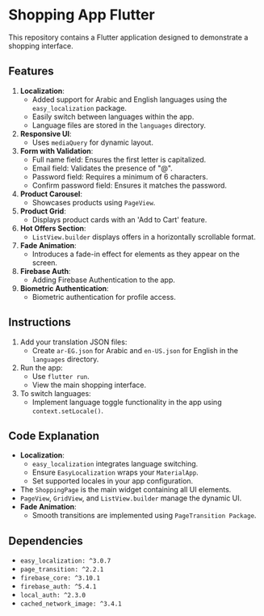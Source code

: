 # Shopping App Flutter

This repository contains a Flutter application designed to demonstrate a shopping interface.

## Features
1. **Localization**:
   - Added support for Arabic and English languages using the `easy_localization` package.
   - Easily switch between languages within the app.
   - Language files are stored in the `languages` directory.
2. **Responsive UI**:
   - Uses `mediaQuery` for dynamic layout.
3. **Form with Validation**:
   - Full name field: Ensures the first letter is capitalized.
   - Email field: Validates the presence of "@".
   - Password field: Requires a minimum of 6 characters.
   - Confirm password field: Ensures it matches the password.
4. **Product Carousel**:
   - Showcases products using `PageView`.
5. **Product Grid**:
   - Displays product cards with an 'Add to Cart' feature.
6. **Hot Offers Section**:
   - `ListView.builder` displays offers in a horizontally scrollable format.
7. **Fade Animation**:
   - Introduces a fade-in effect for elements as they appear on the screen.
8. **Firebase Auth**:
   - Adding Firebase Authentication to the app.
9. **Biometric Authentication**:
   - Biometric authentication for profile access.

## Instructions
1. Add your translation JSON files:
   - Create `ar-EG.json` for Arabic and `en-US.json` for English in the `languages` directory.
2. Run the app:
   - Use `flutter run`.
   - View the main shopping interface.
3. To switch languages:
   - Implement language toggle functionality in the app using `context.setLocale()`.

## Code Explanation
- **Localization**:
   - `easy_localization` integrates language switching.
   - Ensure `EasyLocalization` wraps your `MaterialApp`.
   - Set supported locales in your app configuration.
- The `ShoppingPage` is the main widget containing all UI elements.
- `PageView`, `GridView`, and `ListView.builder` manage the dynamic UI.
- **Fade Animation**:
   - Smooth transitions are implemented using `PageTransition Package`.

## Dependencies
- `easy_localization: ^3.0.7`
- `page_transition: ^2.2.1`
- `firebase_core: ^3.10.1`
- `firebase_auth: ^5.4.1`
- `local_auth: ^2.3.0`
- `cached_network_image: ^3.4.1`
